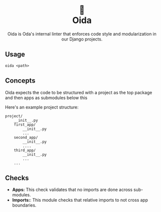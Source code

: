 <h1 align="center">
  💅<br>
  Oida
</h1>

<p align="center">
  Oida is Oda's internal linter that enforces code style and modularization in
  our Django projects.
</p>

## Usage

    oida <path>


## Concepts

Oida expects the code to be structured with a project as the top package and
then apps as submodules below this

Here's an example project structure:

    project/
        __init__.py
        first_app/
            __init__.py
            ...
        second_app/
            __init__.py
            ....
        third_app/
            __init__.py
            ...
        ...


## Checks

 * **Apps:** This check validates that no imports are done across sub-modules.
 * **Imports:**: This module checks that relative imports to not cross app
   boundaries.
